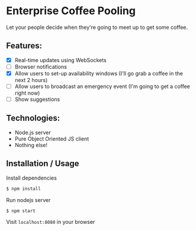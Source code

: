 # Enterprise Coffee Pooling

Let your people decide when they're going to meet up to get some coffee.

## Features:
- [x] Real-time updates using WebSockets
- [ ] Browser notifications
- [x] Allow users to set-up availability windows (I'll go grab a coffee in the next 2 hours)
- [ ] Allow users to broadcast an emergency event (I'm going to get a coffee right now)
- [ ] Show suggestions

## Technologies:
- Node.js server
- Pure Object Oriented JS client
- Nothing else!

## Installation / Usage
Install dependencies
```bash
$ npm install
```
Run nodejs server
```bash
$ npm start
```
Visit `localhost:8080` in your browser
